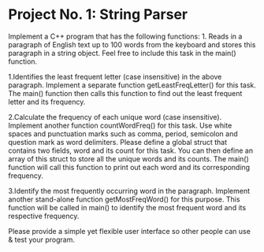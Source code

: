 # Project No. 1: String Parser

Implement a C++ program that has the following functions: 1. Reads in a paragraph of English text up to 100 words from the keyboard and stores this paragraph in a string object. Feel free to include this task in the main() function.

  1.Identifies the least frequent letter (case insensitive) in the above paragraph. Implement a separate function getLeastFreqLetter() for this task. The main() function then calls this function to find out the least frequent letter and its frequency.

  2.Calculate the frequency of each unique word (case insensitive). Implement another function countWordFreq() for this task. Use white spaces and punctuation marks such as comma, period, semicolon and question mark as word delimiters. Please define a global struct that contains two fields, word and its count for this task. You can then define an array of this struct to store all the unique words and its counts. The main() function will call this function to print out each word and its corresponding frequency.

  3.Identify the most frequently occurring word in the paragraph. Implement another stand-alone function getMostFreqWord() for this purpose. This function will be called in main() to identify the most frequent word and its respective frequency.

Please provide a simple yet flexible user interface so other people can use & test your program.
